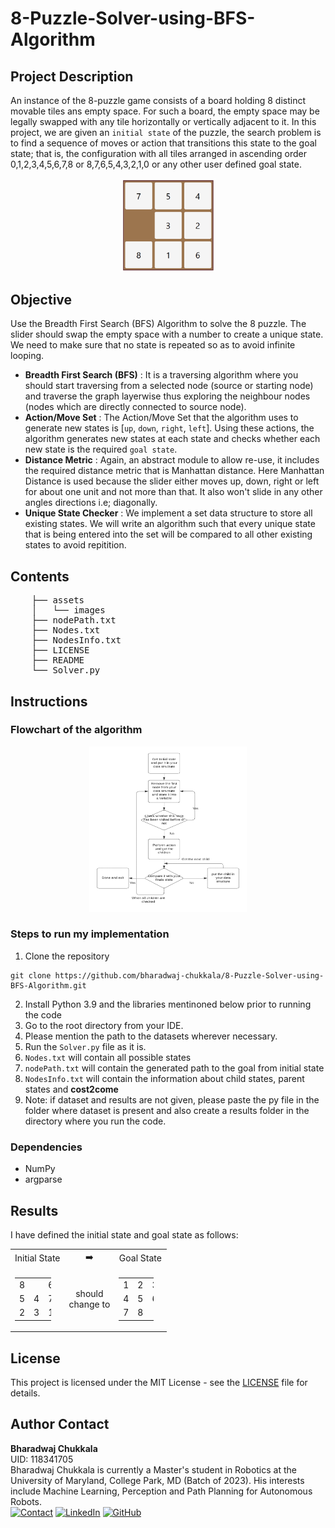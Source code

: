 # 8-Puzzle-Solver-using-BFS-Algorithm

## Project Description

An instance of the 8-puzzle game consists of a board holding 8 distinct movable tiles ans empty space. For such a board, the empty space may be legally swapped with any tile horizontally or vertically adjacent to it. In this project, we are given an `initial state` of the puzzle, the search problem is to find a sequence of moves or action that transitions this state to the goal state; that is, the configuration with all tiles arranged in ascending order 0,1,2,3,4,5,6,7,8  or 8,7,6,5,4,3,2,1,0 or any other user defined goal state.

<p align="center">
<img width="30%" alt="TB3" src="https://github.com/bharadwaj-chukkala/8-Puzzle-Solver-using-BFS-Algorithm/blob/master/assets/images/puzzle_gif.gif">
</p>

## Objective

Use the Breadth First Search (BFS) Algorithm to solve the 8 puzzle. The slider should swap the empty space with a number to create a unique state. We need to make sure that no state is repeated so as to avoid infinite looping. 

* **Breadth First Search (BFS)** : It is a traversing algorithm where you should start traversing from a selected node (source or starting node) and traverse the graph layerwise thus exploring the neighbour nodes (nodes which are directly connected to source node).
* **Action/Move Set** : The Action/Move Set that the algorithm uses to generate new states is [`up`, `down`, `right`, `left`]. Using these actions, the algorithm generates new states at each state and checks whether each new state is the required `goal state`.
* **Distance Metric** : Again, an abstract module to allow re-use, it includes the required distance metric that is Manhattan distance. Here Manhattan Distance is used because the slider either moves up, down, right or left for about one unit and not more than that. It also won't slide in any other angles directions i.e; diagonally.
* **Unique State Checker** : We implement a set data structure to store all existing states. We will write an algorithm such that every unique state that is being entered into the set will be compared to all other existing states to avoid repitition.

## Contents
<pre>
    ├── assets
    │   └── images
    ├── nodePath.txt
    ├── Nodes.txt
    ├── NodesInfo.txt
    ├── LICENSE
    ├── README
    └── Solver.py
</pre>
## Instructions

### Flowchart of the algorithm

<p align="center">
<img width="50%" alt="TB3" src="https://github.com/bharadwaj-chukkala/8-Puzzle-Solver-using-BFS-Algorithm/blob/master/assets/images/Flowchart.png">
</p>

### Steps to run my implementation

1. Clone the repository

```
git clone https://github.com/bharadwaj-chukkala/8-Puzzle-Solver-using-BFS-Algorithm.git
```

2. Install Python 3.9 and the libraries mentinoned below prior to running the code
3. Go to the root directory from your IDE.
4. Please mention the path to the datasets wherever necessary.
5. Run the `Solver.py` file as it is.
6. `Nodes.txt` will contain all possible states
7. `nodePath.txt` will contain the generated path to the goal from initial state
8. `NodesInfo.txt` will contain the information about child states, parent states and **cost2come**
9. Note: if dataset and results are not given, please paste the py file in the folder where dataset is present and also create a results folder in the directory where you run the code.

### Dependencies

* NumPy
* argparse

## Results
I have defined the initial state and goal state as follows:

<table style="width:50%" align="center">
    <tr>
        <td align="center"> Initial State </td>
        <td align="center"> ➡️</td>
        <td align="center"> Goal State</td>
    <tr>
        <td>
            <table style="width:80%" align="center">
            <tr>
            <td>8</td> <td> </td> <td>6</td>
            </tr>
            <tr>
                <td>5</td> <td>4</td> <td>7</td>
            </tr>
            <tr>
                <td>2</td> <td>3</td> <td>1</td>
            </tr>
            </table>
        </td>
        <td align="center"> should <br> change to </td>
        <td>
            <table style="width:80%" align="center">
            <tr>
            <td>1</td> <td>2</td> <td>3</td>
            </tr>
            <tr>
                <td>4</td> <td>5</td> <td>6</td>
            </tr>
            <tr>
                <td>7</td> <td>8</td> <td></td>
            </tr>
            </table>
        </td>
</table>


## License

This project is licensed under the MIT License - see the [LICENSE](LICENSE) file for details.

## Author Contact

**Bharadwaj Chukkala** <br>
UID: 118341705 <br>
Bharadwaj Chukkala is currently a Master's student in Robotics at the University of Maryland, College Park, MD (Batch of 2023). His interests include Machine Learning, Perception and Path Planning for Autonomous Robots.<br>
[![Contact](https://img.shields.io/badge/Gmail-D14836?style=for-the-badge&logo=gmail&logoColor=white)](bchukkal@umd.edu)
[![LinkedIn](https://img.shields.io/badge/LinkedIn-0077B5?style=for-the-badge&logo=linkedin&logoColor=white)](https://www.linkedin.com/in/bharadwaj-chukkala/)
[![GitHub](https://img.shields.io/badge/GitHub-100000?style=for-the-badge&logo=github&logoColor=white)](https://github.com/bharadwaj-chukkala)
